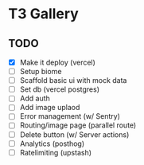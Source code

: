 # T3 Gallery

## TODO

- [x] Make it deploy (vercel)
- [ ] Setup biome
- [ ] Scaffold basic ui with mock data
- [ ] Set db (vercel postgres)
- [ ] Add auth
- [ ] Add image uplaod
- [ ] Error management (w/ Sentry)
- [ ] Routing/image page (parallel route)
- [ ] Delete button (w/ Server actions)
- [ ] Analytics (posthog)
- [ ] Ratelimiting (upstash)